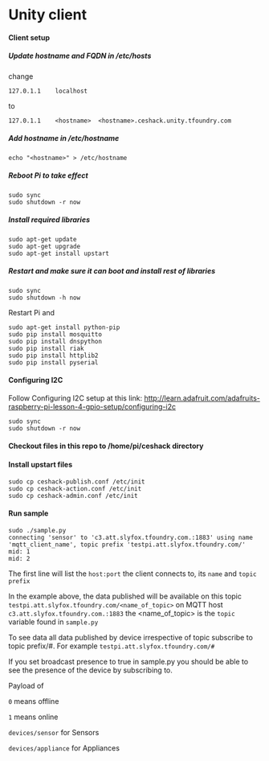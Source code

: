 # Unity client

#### Client setup

##### Update hostname and FQDN in /etc/hosts

change 

```127.0.1.1	localhost```

to

```127.0.1.1	<hostname>	<hostname>.ceshack.unity.tfoundry.com```

##### Add hostname in /etc/hostname	

```echo "<hostname>" > /etc/hostname```

##### Reboot Pi to take effect

```
sudo sync
sudo shutdown -r now
```

##### Install required libraries

```
sudo apt-get update
sudo apt-get upgrade
sudo apt-get install upstart
```
##### Restart and make sure it can boot and install rest of libraries

```
sudo sync
sudo shutdown -h now 
```
Restart Pi and 
```
sudo apt-get install python-pip
sudo pip install mosquitto
sudo pip install dnspython
sudo pip install riak
sudo pip install httplib2
sudo pip install pyserial
```
#### Configuring I2C
Follow Configuring I2C setup at this link: http://learn.adafruit.com/adafruits-raspberry-pi-lesson-4-gpio-setup/configuring-i2c
```
sudo sync
sudo shutdown -r now
```

#### Checkout files in this repo to /home/pi/ceshack directory

#### Install upstart files
```
sudo cp ceshack-publish.conf /etc/init
sudo cp ceshack-action.conf /etc/init
sudo cp ceshack-admin.conf /etc/init
```

#### Run sample
```
sudo ./sample.py
connecting 'sensor' to 'c3.att.slyfox.tfoundry.com.:1883' using name 'mqtt_client_name', topic prefix 'testpi.att.slyfox.tfoundry.com/'
mid: 1
mid: 2
```
The first line will list the ```host:port``` the client connects to, its ```name``` and ```topic prefix```

In the example above, the data published will be available on this topic ```testpi.att.slyfox.tfoundry.com/<name_of_topic>``` on MQTT host ```c3.att.slyfox.tfoundry.com.:1883``` the <name_of_topic> is the ```topic``` variable found in ```sample.py```

To see data all data published by device irrespective of topic subscribe to
topic prefix/#. For example ```testpi.att.slyfox.tfoundry.com/#```

If you set broadcast presence to true in sample.py you should be able to see the presence of the device by subscribing to. 

Payload of

```0``` means offline

```1``` means online


`devices/sensor` for Sensors

`devices/appliance` for Appliances
